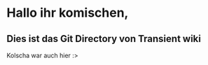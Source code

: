 



# Hallo ihr komischen,
## Dies ist das Git Directory von Transient wiki

Kolscha war auch hier :>


